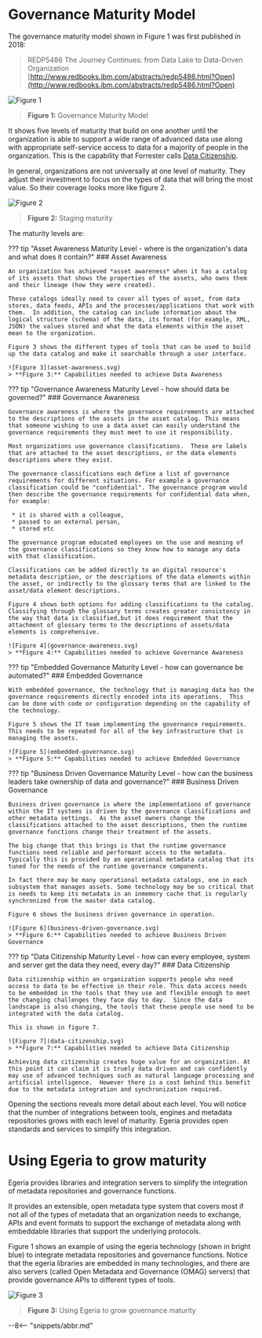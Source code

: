 <!-- SPDX-License-Identifier: CC-BY-4.0 -->
<!-- Copyright Contributors to the ODPi Egeria project. -->

# Governance Maturity Model

The governance maturity model shown in Figure 1 was first published in 2018:

> REDP5486 The Journey Continues: from Data Lake to Data-Driven Organization
> [http://www.redbooks.ibm.com/abstracts/redp5486.html?Open](http://www.redbooks.ibm.com/abstracts/redp5486.html?Open)

![Figure 1](governance-maturity-model.svg)
> **Figure 1:** Governance Maturity Model

It shows five levels of maturity that build on one another until the organization is able to support a wide range of advanced data use along with appropriate self-service access to data for a majority of people in the organization. This is the capability that Forrester calls [Data Citizenship](https://www.forrester.com/webinar/Data+Governance+20+The+Journey+Toward+Data+Citizenship/-/E-WEB21683).

In general, organizations are not universally at one level of maturity. They adjust their investment to focus on the types of data that will bring the most value.  So their coverage looks more like figure 2.

![Figure 2](governance-maturity-model-progress.svg)
> **Figure 2:** Staging maturity

The maturity levels are:

??? tip "Asset Awareness Maturity Level - where is the organization's data and what does it contain?"
    ### Asset Awareness
    
    An organization has achieved *asset awareness* when it has a catalog of its assets that shows the properties of the assets, who owns them and their lineage (how they were created).
    
    These catalogs ideally need to cover all types of asset, from data stores, data feeds, APIs and the processes/applications that work with them.  In addition, the catalog can include information about the logical structure (schema) of the data, its format (for example, XML, JSON) the values stored and what the data elements within the asset mean to the organization.
    
    Figure 3 shows the different types of tools that can be used to build up the data catalog and make it searchable through a user interface.
    
    ![Figure 3](asset-awareness.svg)
    > **Figure 3:** Capabilities needed to achieve Data Awareness

??? tip "Governance Awareness Maturity Level - how should data be governed?"
    ### Governance Awareness
    
    Governance awareness is where the governance requirements are attached to the descriptions of the assets in the asset catalog. This means that someone wishing to use a data asset can easily understand the governance requirements they must meet to use it responsibility.
    
    Most organizations use governance classifications.  These are labels that are attached to the asset descriptions, or the data elements descriptions where they exist.
    
    The governance classifications each define a list of governance requirements for different situations. For example a governance classification could be "confidential". The governance program would then describe the governance requirements for confidential data when, for example:
     
     * it is shared with a colleague,
     * passed to an external person,
     * stored etc
    
    The governance program educated employees on the use and meaning of the governance classifications so they know how to manage any data with that classification.
    
    Classifications can be added directly to an digital resource's metadata description, or the descriptions of the data elements within the asset, or indirectly to the glossary terms that are linked to the asset/data element descriptions.
    
    Figure 4 shows both options for adding classifications to the catalog. Classifying through the glossary terms creates greater consistency in the way that data is classified,but it does requirement that the attachment of glossary terms to the descriptions of assets/data elements is comprehensive.
    
    ![Figure 4](governance-awareness.svg)
    > **Figure 4:** Capabilities needed to achieve Governance Awareness

??? tip "Embedded Governance Maturity Level - how can governance be automated?"
    ### Embedded Governance
    
    With embedded governance, the technology that is managing data has the governance requirements directly encoded into its operations.  This can be done with code or configuration depending on the capability of the technology.
    
    Figure 5 shows the IT team implementing the governance requirements.  This needs to be repeated for all of the key infrastructure that is managing the assets.
    
    ![Figure 5](embedded-governance.svg)
    > **Figure 5:** Capabilities needed to achieve Emdedded Governance
    
??? tip "Business Driven Governance Maturity Level - how can the business leaders take ownership of data and governance?"
    ### Business Driven Governance
    
    Business driven governance is where the implementations of governance within the IT systems is driven by the governance classifications and other metadata settings.  As the asset owners change the classifications attached to the asset descriptions, then the runtime governance functions change their treatment of the assets.
    
    The big change that this brings is that the runtime governance functions need reliable and performant access to the metadata.  Typically this is provided by an operational metadata catalog that its tuned for the needs of the runtime governance components.
    
    In fact there may be many operational metadata catalogs, one in each subsystem that manages assets. Some technology may be so critical that is needs to keep its metadata in an inmemory cache that is regularly synchronized from the master data catalog.
    
    Figure 6 shows the business driven governance in operation.
    
    ![Figure 6](business-driven-governance.svg)
    > **Figure 6:** Capabilities needed to achieve Business Driven Governance
    

??? tip "Data Citizenship Maturity Level - how can every employee, system and server get the data they need, every day?"
    ### Data Citizenship
    
    Data citizenship within an organization supports people who need access to data to be effective in their role. This data access needs to be embedded in the tools that they use and flexible enough to meet the changing challenges they face day to day.  Since the data landscape is also changing, the tools that these people use need to be integrated with the data catalog.
    
    This is shown in figure 7.
    
    ![Figure 7](data-citizenship.svg)
    > **Figure 7:** Capabilities needed to achieve Data Citizenship
    
    Achieving data citizenship creates huge value for an organization. At this point it can claim it is truely data driven and can confidently may use of advanced techniques such as natural language processing and artificial intelligence.  However there is a cost behind this benefit due to the metadata integration and synchronization required.


Opening the sections reveals more detail about each level. You will notice that the number of integrations between tools, engines and metadata repositories grows with each level of maturity. Egeria provides open standards and services to simplify this integration.

# Using Egeria to grow maturity

Egeria provides libraries and integration servers to simplify the integration of metadata repositories and governance functions.

It provides an extensible, open metadata type system that covers most if not all of the types of metadata that an organization needs to exchange, APIs and event formats to support the exchange of metadata along with embeddable libraries that support the underlying protocols.

Figure 1 shows an example of using the egeria technology (shown in bright blue) to integrate metadata repositories and governance functions.  Notice that the egeria libraries are embedded in many technologies, and there are also servers (called Open Metadata and Governance (OMAG) servers) that provide governance APIs to different types of tools.

![Figure 3](maturity-with-egeria.svg)
> **Figure 3:** Using Egeria to grow governance maturity


--8<-- "snippets/abbr.md"
